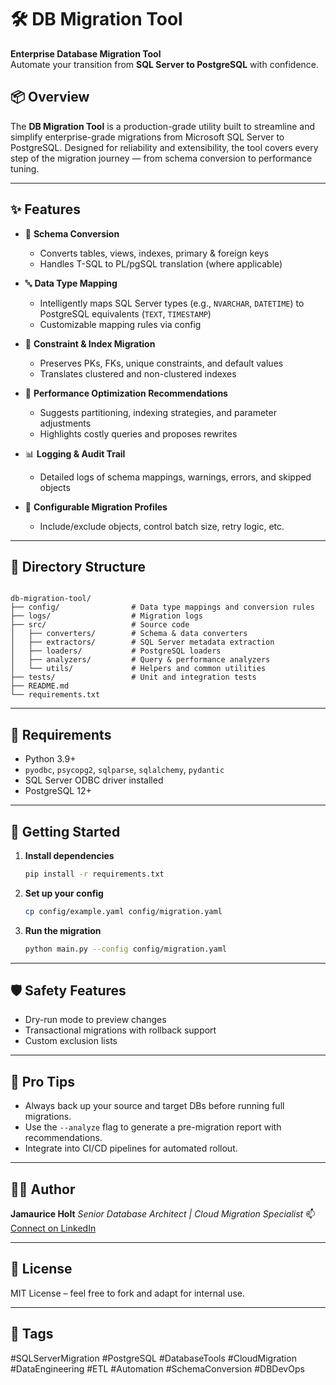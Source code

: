 # 🛠️ DB Migration Tool

**Enterprise Database Migration Tool**  
Automate your transition from **SQL Server to PostgreSQL** with confidence.

## 📦 Overview

The **DB Migration Tool** is a production-grade utility built to streamline and simplify enterprise-grade migrations from Microsoft SQL Server to PostgreSQL. Designed for reliability and extensibility, the tool covers every step of the migration journey — from schema conversion to performance tuning.

---

## ✨ Features

- 🔁 **Schema Conversion**
  - Converts tables, views, indexes, primary & foreign keys
  - Handles T-SQL to PL/pgSQL translation (where applicable)

- 🔤 **Data Type Mapping**
  - Intelligently maps SQL Server types (e.g., `NVARCHAR`, `DATETIME`) to PostgreSQL equivalents (`TEXT`, `TIMESTAMP`)
  - Customizable mapping rules via config

- 🧩 **Constraint & Index Migration**
  - Preserves PKs, FKs, unique constraints, and default values
  - Translates clustered and non-clustered indexes

- 🚀 **Performance Optimization Recommendations**
  - Suggests partitioning, indexing strategies, and parameter adjustments
  - Highlights costly queries and proposes rewrites

- 📊 **Logging & Audit Trail**
  - Detailed logs of schema mappings, warnings, errors, and skipped objects

- 🔧 **Configurable Migration Profiles**
  - Include/exclude objects, control batch size, retry logic, etc.

---

## 📁 Directory Structure

```

db-migration-tool/
├── config/                # Data type mappings and conversion rules
├── logs/                  # Migration logs
├── src/                   # Source code
│   ├── converters/        # Schema & data converters
│   ├── extractors/        # SQL Server metadata extraction
│   ├── loaders/           # PostgreSQL loaders
│   ├── analyzers/         # Query & performance analyzers
│   └── utils/             # Helpers and common utilities
├── tests/                 # Unit and integration tests
├── README.md
└── requirements.txt

````

---

## 🧪 Requirements

- Python 3.9+
- `pyodbc`, `psycopg2`, `sqlparse`, `sqlalchemy`, `pydantic`
- SQL Server ODBC driver installed
- PostgreSQL 12+

---

## 🚀 Getting Started

1. **Install dependencies**
   ```bash
   pip install -r requirements.txt


2. **Set up your config**

   ```bash
   cp config/example.yaml config/migration.yaml
   ```

3. **Run the migration**

   ```bash
   python main.py --config config/migration.yaml
   ```

---

## 🛡️ Safety Features

* Dry-run mode to preview changes
* Transactional migrations with rollback support
* Custom exclusion lists

---

## 🧠 Pro Tips

* Always back up your source and target DBs before running full migrations.
* Use the `--analyze` flag to generate a pre-migration report with recommendations.
* Integrate into CI/CD pipelines for automated rollout.

---

## 🧑‍💻 Author

**Jamaurice Holt**
*Senior Database Architect | Cloud Migration Specialist*
📫 [Connect on LinkedIn](https://www.linkedin.com/in/jamauriceholt)

---

## 📄 License

MIT License – feel free to fork and adapt for internal use.

---

## 📌 Tags

\#SQLServerMigration #PostgreSQL #DatabaseTools #CloudMigration #DataEngineering #ETL #Automation #SchemaConversion #DBDevOps

